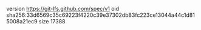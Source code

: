 version https://git-lfs.github.com/spec/v1
oid sha256:33d6569c35c69223f4220c39e37302db83fc223ce13044a44c1d815008a21ec9
size 17388
